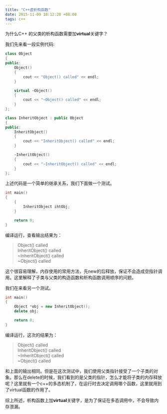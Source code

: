 ```yaml
---
title: "C++虚析构函数"
date: 2015-11-09 18:12:20 +08:00
tags: c++
---
```


为什么C++ 的父类的析构函数需要加**virtual**关键字？

我们先来看一段实例代码:

``` cpp
class Object
{
public:
    Object()
    {
        cout << "Object() called" << endl;
    }

    virtual ~Object()
    {
        cout << "~Object() called" << endl;
    }
};

class InheritObject : public Object
{
public:
    InheritObject()
    {
        cout << "InheritObject() called" << endl;
    }

    ~InheritObject()
    {
        cout << "~InheritObject() called" << endl;
    }
};
```

上述代码是一个简单的继承关系，我们下面做一个测试。

``` cpp
int main()
{
    {
        InheritObject ihtObj;
    }

    return 0;
}
```

编译运行，查看输出结果为：

> Object() called  
> InheritObject() called  
> ~InheritObject() called  
> ~Object() called

这个很容易理解，内存使用的常用方法，先new的后释放，保证不会造成空指针调用。这里解释了子类与父类的构造函数和析构函数调用顺序的问题。

我们在来看另一个测试。

``` cpp
int main()
{
    Object *obj = new InheritObject();
    delete obj;

    return 0;
}
```

编译运行，这次的结果为：

> Object() called  
> InheritObject() called  
> ~InheritObject() called  
> ~Object() called

和上面的输出相同。但是在这次测试中，我们使用父类指针接受了一个子类的对象。那么在delete的时候，我们看到的是父类的指针，怎么才能将子类的内存释放呢？这里就有一个c++的多态机制了，在运行时去决定调用哪个函数，这里就用到了virtual函数的作用了。

综上所述，析构函数上加**virtual**关键字，是为了保证在多态调用中，不会导致内存泄漏。

